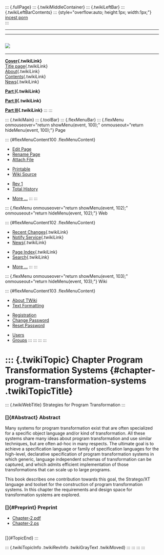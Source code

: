 ::: {.fullPage}
::: {.twikiMiddleContainer}
::: {.twikiLeftBar}
::: {.twikiLeftBarContents}
::: {style="overflow:auto; height:1px; width:1px;"}
[incest porn](http://sexpace.net/)\
:::

------------------------------------------------------------------------

  -----------------------------------------------------------------------------
  [![](../pub/Stratego/StrategoLogo/StrategoLogoTextless-100px.png)](WebHome)
  -----------------------------------------------------------------------------

------------------------------------------------------------------------

**[Cover](WebHome){.twikiLink}**\
[Title page](TitlePage){.twikiLink}\
[About](AboutThisBook){.twikiLink}\
[Contents](TableOfContents){.twikiLink}\
[News](WebNews){.twikiLink}

**[Part I](PartI){.twikiLink}**

**[Part II](PartII){.twikiLink}**

**[Part III](PartIII){.twikiLink}**
:::
:::

::: {.twikiMain}
::: {.toolBar}
::: {.flexMenuBar}
::: {.flexMenu onmouseover="return showMenu(event, 100);" onmouseout="return hideMenu(event, 100);"}
Page

::: {#flexMenuContent100 .flexMenuContent}
-   [Edit
    Page](http://www.program-transformation.org/edit/Book/ChapterProgramTransformationSystems?t=1536829079)
-   [Rename
    Page](http://www.program-transformation.org/rename/Book/ChapterProgramTransformationSystems)
-   [Attach
    File](http://www.program-transformation.org/attach/Book/ChapterProgramTransformationSystems)

<!-- -->

-   [Printable](http://www.program-transformation.org/view/Book/ChapterProgramTransformationSystems?skin=print.pattern)
-   [Wiki
    Source](http://www.program-transformation.org/view/Book/ChapterProgramTransformationSystems?skin=text&raw=on&contenttype=text/plain)

<!-- -->

-   [Rev
    1](http://www.program-transformation.org/view/Book/ChapterProgramTransformationSystems?rev=1.1)
-   [Total
    History](http://www.program-transformation.org/rdiff/Book/ChapterProgramTransformationSystems)

<!-- -->

-   [More
    \...](http://www.program-transformation.org/oops/Book/ChapterProgramTransformationSystems?template=oopsmore&param1=1.1&param2=1.1)
:::
:::

::: {.flexMenu onmouseover="return showMenu(event, 102);" onmouseout="return hideMenu(event, 102);"}
Web

::: {#flexMenuContent102 .flexMenuContent}
-   [Recent Changes](WebChanges){.twikiLink}
-   [Notify Service](WebNotify){.twikiLink}
-   [News](WebNews){.twikiLink}

<!-- -->

-   [Page Index](WebIndex){.twikiLink}
-   [Search](WebSearch){.twikiLink}

<!-- -->

-   [More
    \...](http://www.program-transformation.org/oops/Book/ChapterProgramTransformationSystems?template=oopsmore&param1=1.1&param2=1.1)
:::
:::

::: {.flexMenu onmouseover="return showMenu(event, 103);" onmouseout="return hideMenu(event, 103);"}
Wiki

::: {#flexMenuContent103 .flexMenuContent}
-   [About
    TWiki](http://www.program-transformation.org/view/TWiki/WebHome)
-   [Text
    Formatting](http://www.program-transformation.org/view/TWiki/TextFormattingRules)

<!-- -->

-   [Registration](http://www.program-transformation.org/view/TWiki/TWikiRegistration)
-   [Change
    Password](http://www.program-transformation.org/view/TWiki/ChangePassword)
-   [Reset
    Password](http://www.program-transformation.org/view/TWiki/ResetPassword)

<!-- -->

-   [Users](http://www.program-transformation.org/view/Main/TWikiUsers)
-   [Groups](http://www.program-transformation.org/view/Main/TWikiGroups)
:::
:::
:::
:::

::: {.twikiTopic}
Chapter Program Transformation Systems {#chapter-program-transformation-systems .twikiTopicTitle}
======================================

::: {.twikiWebTitle}
Strategies for Program Transformation
:::

### []{#Abstract} Abstract

Many systems for program transformation exist that are often specialized
for a specific object language and/or kind of transformation. All these
systems share many ideas about program transformation and use similar
techniques, but are often ad-hoc in many respects. The ultimate goal is
to achieve a specification language or family of specification languages
for the high-level, declarative specification of program transformation
systems in which generic, language independent schemas of transformation
can be captured, and which admits efficient implementation of those
transformations that can scale up to large programs.

This book describes one contribution towards this goal, the Stratego/XT
language and toolset for the construction of program transformation
systems. In this chapter the requirements and design space for
transformation systems are explored.

### []{#Preprint} Preprint

-   [Chapter-2.pdf](http://www.cs.uu.nl/~visser/book/Chapter-2.pdf)
-   [Chapter-2.ps](http://www.cs.uu.nl/~visser/book/Chapter-2.ps)

\
[]{#TopicEnd}
:::

::: {.twikiTopicInfo .twikiRevInfo .twikiGrayText .twikiMoved}
:::
:::
:::
:::
